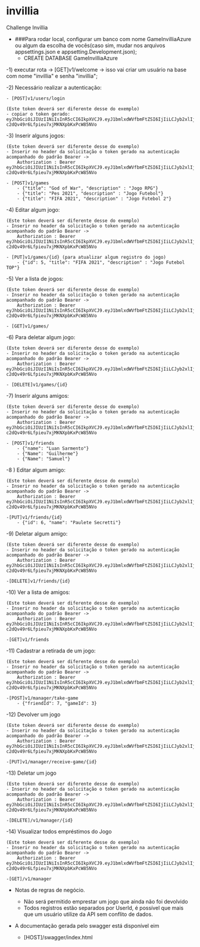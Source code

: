 # invillia
Challenge Invillia

- ###Para rodar local, configurar um banco com nome GameInvilliaAzure ou algum da escolha de vocês(caso sim, mudar nos arquivos appsettings.json e appsetting.Development.json);
	- CREATE DATABASE GameInvilliaAzure
	
-1) executar rota -> [GET]v1/welcome -> isso vai criar um usuário na base com nome "invillia" e senha "invillia";

-2) Necessário realizar a autenticação:

	- [POST]v1/users/login
	
	(Este token deverá ser diferente desse do exemplo)
	- copiar o token gerado: eyJhbGciOiJIUzI1NiIsInR5cCI6IkpXVCJ9.eyJ1bmlxdWVfbmFtZSI6IjIiLCJyb2xlIjoiYWRtaW4iLCJuYmYiOjE2MTAzMTQxNTQsImV4cCI6MTYxMDMxNzc1NCwiaWF0IjoxNjEwMzE0MTU0fQ.r_JkAN0p-c2dQv49r6Lfpieu7xjMKNXpbKxPcW85NVo

-3) Inserir alguns jogos:
	
	(Este token deverá ser diferente desse do exemplo)
	- Inserir no header da solicitação o token gerado na autenticação acompanhado do padrão Bearer ->
		Authorization : Bearer eyJhbGciOiJIUzI1NiIsInR5cCI6IkpXVCJ9.eyJ1bmlxdWVfbmFtZSI6IjIiLCJyb2xlIjoiYWRtaW4iLCJuYmYiOjE2MTAzMTQxNTQsImV4cCI6MTYxMDMxNzc1NCwiaWF0IjoxNjEwMzE0MTU0fQ.r_JkAN0p-c2dQv49r6Lfpieu7xjMKNXpbKxPcW85NVo

	- [POST]v1/games
		- {"title": "God of War", "description" : "Jogo RPG"}
		- {"title": "Pes 2021", "description" : "Jogo Futebol"}
		- {"title": "FIFA 2021", "description" : "Jogo Futebol 2"}

-4) Editar algum jogo:
	
	(Este token deverá ser diferente desse do exemplo)
	- Inserir no header da solicitação o token gerado na autenticação acompanhado do padrão Bearer ->
		Authorization : Bearer eyJhbGciOiJIUzI1NiIsInR5cCI6IkpXVCJ9.eyJ1bmlxdWVfbmFtZSI6IjIiLCJyb2xlIjoiYWRtaW4iLCJuYmYiOjE2MTAzMTQxNTQsImV4cCI6MTYxMDMxNzc1NCwiaWF0IjoxNjEwMzE0MTU0fQ.r_JkAN0p-c2dQv49r6Lfpieu7xjMKNXpbKxPcW85NVo
	
	- [PUT]v1/games/{id} (para atualizar algum registro do jogo)
		- {"id": 5, "title": "FIFA 2021", "description" : "Jogo Futebol TOP"}

-5) Ver a lista de jogos:

	(Este token deverá ser diferente desse do exemplo)
	- Inserir no header da solicitação o token gerado na autenticação acompanhado do padrão Bearer ->
		Authorization : Bearer eyJhbGciOiJIUzI1NiIsInR5cCI6IkpXVCJ9.eyJ1bmlxdWVfbmFtZSI6IjIiLCJyb2xlIjoiYWRtaW4iLCJuYmYiOjE2MTAzMTQxNTQsImV4cCI6MTYxMDMxNzc1NCwiaWF0IjoxNjEwMzE0MTU0fQ.r_JkAN0p-c2dQv49r6Lfpieu7xjMKNXpbKxPcW85NVo
	
	- [GET]v1/games/

-6) Para deletar algum jogo:

	(Este token deverá ser diferente desse do exemplo)
	- Inserir no header da solicitação o token gerado na autenticação acompanhado do padrão Bearer ->
		Authorization : Bearer eyJhbGciOiJIUzI1NiIsInR5cCI6IkpXVCJ9.eyJ1bmlxdWVfbmFtZSI6IjIiLCJyb2xlIjoiYWRtaW4iLCJuYmYiOjE2MTAzMTQxNTQsImV4cCI6MTYxMDMxNzc1NCwiaWF0IjoxNjEwMzE0MTU0fQ.r_JkAN0p-c2dQv49r6Lfpieu7xjMKNXpbKxPcW85NVo
	
	- [DELETE]v1/games/{id}

-7) Inserir alguns amigos:

	(Este token deverá ser diferente desse do exemplo)
	- Inserir no header da solicitação o token gerado na autenticação acompanhado do padrão Bearer ->
		Authorization : Bearer eyJhbGciOiJIUzI1NiIsInR5cCI6IkpXVCJ9.eyJ1bmlxdWVfbmFtZSI6IjIiLCJyb2xlIjoiYWRtaW4iLCJuYmYiOjE2MTAzMTQxNTQsImV4cCI6MTYxMDMxNzc1NCwiaWF0IjoxNjEwMzE0MTU0fQ.r_JkAN0p-c2dQv49r6Lfpieu7xjMKNXpbKxPcW85NVo

	- [POST]v1/friends
		- {"name": "Luan Sarmento"}
		- {"Name": "Guilherme"}
		- {"Name": "Samuel"}

-8 ) Editar algum amigo:

	(Este token deverá ser diferente desse do exemplo)
	- Inserir no header da solicitação o token gerado na autenticação acompanhado do padrão Bearer ->
		Authorization : Bearer eyJhbGciOiJIUzI1NiIsInR5cCI6IkpXVCJ9.eyJ1bmlxdWVfbmFtZSI6IjIiLCJyb2xlIjoiYWRtaW4iLCJuYmYiOjE2MTAzMTQxNTQsImV4cCI6MTYxMDMxNzc1NCwiaWF0IjoxNjEwMzE0MTU0fQ.r_JkAN0p-c2dQv49r6Lfpieu7xjMKNXpbKxPcW85NVo
	
	-[PUT]v1/friends/{id}
		- {"id": 6, "name": "Paulete Secretti"}

-9) Deletar algum amigo:
	
	(Este token deverá ser diferente desse do exemplo)
	- Inserir no header da solicitação o token gerado na autenticação acompanhado do padrão Bearer ->
		Authorization : Bearer eyJhbGciOiJIUzI1NiIsInR5cCI6IkpXVCJ9.eyJ1bmlxdWVfbmFtZSI6IjIiLCJyb2xlIjoiYWRtaW4iLCJuYmYiOjE2MTAzMTQxNTQsImV4cCI6MTYxMDMxNzc1NCwiaWF0IjoxNjEwMzE0MTU0fQ.r_JkAN0p-c2dQv49r6Lfpieu7xjMKNXpbKxPcW85NVo

	-[DELETE]v1/friends/{id}

-10) Ver a lista de amigos:
	
	(Este token deverá ser diferente desse do exemplo)
	- Inserir no header da solicitação o token gerado na autenticação acompanhado do padrão Bearer ->
		Authorization : Bearer eyJhbGciOiJIUzI1NiIsInR5cCI6IkpXVCJ9.eyJ1bmlxdWVfbmFtZSI6IjIiLCJyb2xlIjoiYWRtaW4iLCJuYmYiOjE2MTAzMTQxNTQsImV4cCI6MTYxMDMxNzc1NCwiaWF0IjoxNjEwMzE0MTU0fQ.r_JkAN0p-c2dQv49r6Lfpieu7xjMKNXpbKxPcW85NVo
	
	-[GET]v1/friends

-11) Cadastrar a retirada de um jogo:
	
	(Este token deverá ser diferente desse do exemplo)
	- Inserir no header da solicitação o token gerado na autenticação acompanhado do padrão Bearer ->
		Authorization : Bearer eyJhbGciOiJIUzI1NiIsInR5cCI6IkpXVCJ9.eyJ1bmlxdWVfbmFtZSI6IjIiLCJyb2xlIjoiYWRtaW4iLCJuYmYiOjE2MTAzMTQxNTQsImV4cCI6MTYxMDMxNzc1NCwiaWF0IjoxNjEwMzE0MTU0fQ.r_JkAN0p-c2dQv49r6Lfpieu7xjMKNXpbKxPcW85NVo

	-[POST]v1/manager/take-game
		- {"friendId": 7, "gameId": 3}

-12) Devolver um jogo

	(Este token deverá ser diferente desse do exemplo)
	- Inserir no header da solicitação o token gerado na autenticação acompanhado do padrão Bearer ->
		Authorization : Bearer eyJhbGciOiJIUzI1NiIsInR5cCI6IkpXVCJ9.eyJ1bmlxdWVfbmFtZSI6IjIiLCJyb2xlIjoiYWRtaW4iLCJuYmYiOjE2MTAzMTQxNTQsImV4cCI6MTYxMDMxNzc1NCwiaWF0IjoxNjEwMzE0MTU0fQ.r_JkAN0p-c2dQv49r6Lfpieu7xjMKNXpbKxPcW85NVo

	-[PUT]v1/manager/receive-game/{id}

-13) Deletar um jogo

	(Este token deverá ser diferente desse do exemplo)
	- Inserir no header da solicitação o token gerado na autenticação acompanhado do padrão Bearer ->
		Authorization : Bearer eyJhbGciOiJIUzI1NiIsInR5cCI6IkpXVCJ9.eyJ1bmlxdWVfbmFtZSI6IjIiLCJyb2xlIjoiYWRtaW4iLCJuYmYiOjE2MTAzMTQxNTQsImV4cCI6MTYxMDMxNzc1NCwiaWF0IjoxNjEwMzE0MTU0fQ.r_JkAN0p-c2dQv49r6Lfpieu7xjMKNXpbKxPcW85NVo
	
	-[DELETE]/v1/manager/{id}

-14) Visualizar todos empréstimos do Jogo

	(Este token deverá ser diferente desse do exemplo)
	- Inserir no header da solicitação o token gerado na autenticação acompanhado do padrão Bearer ->
		Authorization : Bearer eyJhbGciOiJIUzI1NiIsInR5cCI6IkpXVCJ9.eyJ1bmlxdWVfbmFtZSI6IjIiLCJyb2xlIjoiYWRtaW4iLCJuYmYiOjE2MTAzMTQxNTQsImV4cCI6MTYxMDMxNzc1NCwiaWF0IjoxNjEwMzE0MTU0fQ.r_JkAN0p-c2dQv49r6Lfpieu7xjMKNXpbKxPcW85NVo

	-[GET]/v1/manager

- Notas de regras de negócio.

	- Não será permitido emprestar um jogo que ainda não foi devolvido
	- Todos registros estão separados por UserId, é possível que mais que um usuário utilize da API sem conflito de dados.
	
- A documentação gerada pelo swagger está disponível eim

	- [HOST]/swagger/index.html
